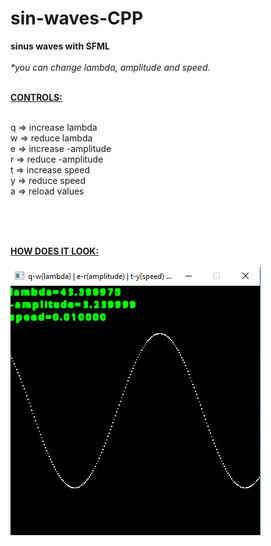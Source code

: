 # sin-waves-CPP
<b>sinus waves with SFML</b><br /><br />
<i>*you can change lambda, amplitude and speed.</i><br /><br />

<u><b>CONTROLS:</b></u><br /><br />

q => increase lambda<br />
w => reduce lambda<br />
e => increase -amplitude<br />
r => reduce -amplitude<br />
t => increase speed<br />
y => reduce speed<br />
a => reload values<br />

<br />
<br />
<br />

<u><b>HOW DOES IT LOOK:</b></u><br /><br />
![Screenshot](sinwave.png)
